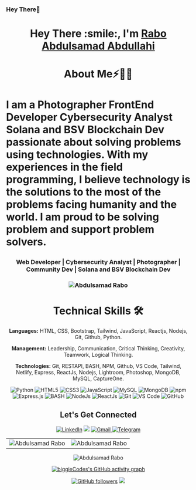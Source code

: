 ### Hey There👋
<h1 align="center" >Hey There :smile:, I'm <a href=https://www.linkedin.com/in/rabo-abdulsamad-a9a177124/" target="_blank">Rabo Abdulsamad Abdullahi</a></h1>
<!-- <img width="20%" align="right"   src="./passport-crop.png" > -->

<h1 align="center">About Me⚡🧔‍♂️<h1>

I am a **Photographer** **FrontEnd Developer** **Cybersecurity Analyst** **Solana and BSV Blockchain Dev** passionate about **solving problems** using **technologies**. With my experiences in the field programming, I believe technology is the solutions to the most of the problems facing humanity and the world. I am proud to be solving problem and **support problem solvers**. 




<h3 align="center"> Web Developer | Cybersecurity Analyst | Photographer | Community Dev | Solana and BSV Blockchain Dev </h3>

<h3><p align="center"> <img src="https://komarev.com/ghpvc/?username=biggieCodes&label=Profile%20views&color=6805D3&style=flat" alt="Abdulsamad Rabo" /></p></h3>
   <div align="center">

<h1>Technical Skills 🛠</h1>
   
<b>Languages:</b> HTML, CSS, Bootstrap, Tailwind, JavaScript, Reactjs, Nodejs, Git, Github, Python.

<b>Management:</b>  Leadership, Communication, Critical Thinking, Creativity, Teamwork, Logical Thinking.

<b>Technologies:</b> Git, RESTAPI, BASH, NPM, Github, VS Code, Tailwind, Netlify, Express, ReactJs, Nodejs, Lightroom, Photoshop, MongoDB, MySQL, CaptureOne.


<p align="center"> 
<!--    <img alt="C" src="https://img.shields.io/badge/c-%2300599C.svg?&style=for-the-badge&logo=c&logoColor=white" /> -->
    <img alt="Python" src="https://img.shields.io/badge/python-%2314354C.svg?style=for-the-badge&logo=python&logoColor=white"/>
   <img alt="HTML5" src="https://img.shields.io/badge/html5-%23E34F26.svg?&style=for-the-badge&logo=html5&logoColor=white" />
    <img alt="CSS3" src="https://img.shields.io/badge/css3-%231572B6.svg?&style=for-the-badge&logo=css3&logoColor=white" />
    <img alt="JavaScript" src="https://img.shields.io/badge/javascript-%23323330.svg?&style=for-the-badge&logo=javascript&logoColor=%23F7DF1E" /> 
    <img alt="MySQL" src="https://img.shields.io/badge/MySQL-00000F?style=for-the-badge&logo=mysql&logoColor=white" />
    <img alt="MongoDB" src="https://img.shields.io/badge/MongoDB-white?style=for-the-badge&logo=mongodb&logoColor=4EA94B" />                              
    <img alt="npm" src="https://img.shields.io/badge/npm-CB3837?style=for-the-badge&logo=npm&logoColor=white" /> 
    <img alt="Express.js" src="https://img.shields.io/badge/Express.js-000000?style=for-the-badge&logo=express&logoColor=white" /> 
    <img alt="BASH" src="https://img.shields.io/badge/Bash-27338e?style=for-the-badge&logo=Bash&logoColor=white" />
    <img alt="NodeJs" src="https://img.shields.io/badge/Jupyter-F37626.svg?&style=for-the-badge&logo=NodeJs&logoColor=white" />
    <img alt="ReactJs" src="https://img.shields.io/badge/React-20232A?style=for-the-badge&logo=react&logoColor=61DAFB" />
<!--     <img alt="Kubernetes" src="https://img.shields.io/badge/kubernetes-326ce5.svg?&style=for-the-badge&logo=kubernetes&logoColor=white" /> -->
    <img alt="Git" src="https://img.shields.io/badge/Git-F05032?style=for-the-badge&logo=git&logoColor=white" />
    <img alt="VS Code" src="https://img.shields.io/badge/Visual_Studio_Code-0078D4?style=for-the-badge&logo=visual%20studio%20code&logoColor=white" />
<!--     <img alt="React Native" src="https://img.shields.io/badge/React_Native-0078D4?style=for-the-badge&logo=React%20Native&logoColor=white" /> -->
     <img alt="GitHub" src="https://img.shields.io/badge/GitHub-%2314354C.svg?style=for-the-badge&logo=GitHub&logoColor=white"/>
<!--       <img alt="Java" src="https://img.shields.io/badge/java-%23ED8B00.svg?&style=for-the-badge&logo=java&logoColor=white" />  -->
</p>



 <h2 align="center">Let's Get Connected</h2>

<div align="center">


<a  href="https://www.linkedin.com/in/rabo-abdulsamad-a9a177124/" target="_blank"><img alt="LinkedIn" src="https://img.shields.io/badge/linkedin%20-%230077B5.svg?&style=for-the-badge&logo=linkedin&logoColor=white" /></a>
<a href="https://twitter.com/Biggieshotit" target="_blank"><img src="https://img.shields.io/badge/twitter-%2300acee.svg?&style=for-the-badge&logo=twitter&logoColor=white&alt=twitter" /></a>
<a href="mailto:raboabdulsamad04@gmail.com"><img  alt="Gmail" src="https://img.shields.io/badge/Gmail-D14836?style=for-the-badge&logo=gmail&logoColor=white" />
<a  href="https://t.me/Mr.robot"><img alt=" Telegram" src="https://img.shields.io/badge/Telegram-2CA5E0?style=for-the-badge&logo=telegram&logoColor=white"></a>

   
</div>   
   
<table>
  <tr>
   
<td><img src="https://github-readme-stats.vercel.app/api?username=biggieCodes&include_all_commits=true&count_private=true&show_icons=true&line_height=20&title_color=7A7ADB&icon_color=2234AE&text_color=D3D3D3&bg_color=0,000000,130F40" alt="Abdulsamad Rabo" />
    <td><img src="https://github-readme-stats.vercel.app/api/top-langs?username=biggieCodes&show_icons=true&locale=en&layout=compact&title_color=7A7ADB&icon_color=2234AE&text_color=D3D3D3&bg_color=0,000000,130F40" alt="Abdulsamad Rabo" /></td>
  </tr>
</table>

<div align="center">
<p><img align="center" src="https://github-readme-streak-stats.herokuapp.com/?user=biggieCodes&theme=dark" alt="Abdulsamad Rabo" /></p>
  </div>

 [![biggieCodes's GitHub activity graph](https://activity-graph.herokuapp.com/graph?username=biggieCodes&theme=xcode)](https://github.com/biggiesCodes)
   
   

[![GitHub followers](https://img.shields.io/github/followers/biggieCodes.svg?style=social&label=Follow)](https://github.com/biggieCodes?tab=followers)
![](./prof.gif)

